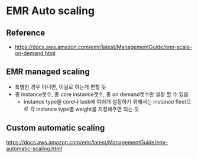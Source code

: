 # EMR Auto scaling

## Reference
- https://docs.aws.amazon.com/emr/latest/ManagementGuide/emr-scale-on-demand.html



## EMR managed scaling
- 특별한 경우 아니면, 이걸로 하는게 편할 듯
- 총 instance갯수, 총 core instance갯수, 총 on demand갯수만 설정 할 수 있음
  - instance type을 core나 task에 여러개 설정하기 위해서는 instance fleet으로 각 instance type별 weight를 지정해주면 되는 듯

## Custom automatic scaling
https://docs.aws.amazon.com/emr/latest/ManagementGuide/emr-automatic-scaling.html